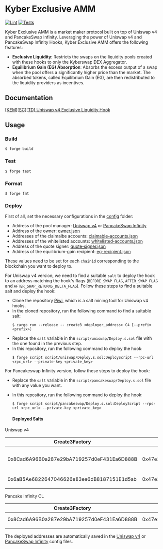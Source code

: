 # Kyber Exclusive AMM

[![Lint](https://github.com/KyberNetwork/ks-exclusive-liquidity-sc/actions/workflows/lint.yml/badge.svg)](https://github.com/KyberNetwork/ks-exclusive-liquidity-sc/actions/workflows/lint.yml)
[![Tests](https://github.com/KyberNetwork/ks-exclusive-liquidity-sc/actions/workflows/test.yml/badge.svg)](https://github.com/KyberNetwork/ks-exclusive-liquidity-sc/actions/workflows/test.yml)

Kyber Exclusive AMM is a market maker protocol built on top of Uniswap v4 and PancakeSwap Infinity. Leveraging the power of Uniswap v4 and PancakeSwap Infinity Hooks, Kyber Exclusive AMM offers the following features:

- **Exclusive Liquidity**: Restricts the swaps on the liquidity pools created with these hooks to only the Kyberswap DEX Aggregator.
- **Equilibrium Gain (EG) Absorption**: Absorbs the excess output of a swap when the pool offers a significantly higher price than the market. The absorbed tokens, called Equilibrium Gain (EG), are then redistributed to the liquidity providers as incentives.

## Documentation

[[KEM][SC][TD] Uniswap v4 Exclusive Liquidity Hook](https://www.notion.so/kybernetwork/KEM-SC-TD-Uniswap-V4-Exclusive-Liquidity-Hook-1c026751887e80baa4eed97febdaa7c0)

## Usage

### Build

```shell
$ forge build
```

### Test

```shell
$ forge test
```

### Format

```shell
$ forge fmt
```

### Deploy

First of all, set the necessary configurations in the [config](./script/config) folder:

- Address of the pool manager: [Uniswap v4](./script/config/uniswap-v4-pool-manager.json) or [PancakeSwap Infinity](./script/config/pancakeswap-infinity-cl-pool-manager.json)
- Address of the owner: [owner.json](./script/config/owner.json)
- Addresses of the claimalbe accounts: [claimable-accounts.json](./script/config/claimable-accounts.json)
- Addresses of the whitelisted accounts: [whitelisted-accounts.json](./script/config/whitelisted-accounts.json)
- Address of the quote signer: [quote-signer.json](./script/config/quote-signer.json)
- Address of the equilibrium-gain recipient: [eg-recipient.json](./script/config/eg-recipient.json)

These values need to be set for each `chainid` corresponding to the blockchain you want to deploy to.

For Uniswap v4 version, we need to find a suitable `salt` to deploy the hook to an address matching the hook's flags (`BEFORE_SWAP_FLAG`, `AFTER_SWAP_FLAG` and `AFTER_SWAP_RETURNS_DELTA_FLAG`).
Follow these steps to find a suitable salt and deploy the hook:

- Clone the repository [Piwi](https://github.com/thepluck/piwi), which is a salt mining tool for Uniswap v4 hooks.
- In the cloned repository, run the following command to find a suitable salt:
  ```
  $ cargo run --release -- create3 <deployer_address> C4 [--prefix <prefix>]
  ```
- Replace the `salt` variable in the `script/uniswap/Deploy.s.sol` file with the one found in the previous step.
- In this repository, run the following command to deploy the hook:
  ```shell
  $ forge script script/uniswap/Deploy.s.sol:DeployScript --rpc-url <rpc_url> --private-key <private_key>
  ```

For Pancakeswap Infinity version, follow these steps to deploy the hook:

- Replace the `salt` variable in the `script/pancakeswap/Deploy.s.sol` file with any value you want.
- In this repository, run the following command to deploy the hook:
  ```shell
  $ forge script script/pancakeswap/Deploy.s.sol:DeployScript --rpc-url <rpc_url> --private-key <private_key>
  ```

  #### Deployed Salts

Uniswap v4

| Create3Factory | Deployer | Salt | Notes |
|----------------|----------|------|-------|
| 0x8Cad6A96B0a287e29bA719257d0eF431Ea6D888B | 0x47e1E291CE08ea68554583f2eC3B99351030C5F8 | 0xda3b38dd2dea17f18961a6be1dadd1e6493c4bf9def5f66f21812000021a0048 | Experimental: Ethereum, BSC, Base, Arbitrum |
| 0x6aB5Ae6822647046626e83ee6dB8187151E1d5ab | 0x47e1E291CE08ea68554583f2eC3B99351030C5F8 | 0x5f740a0c1568b6d3aaf75d0428803889c7425c2e373e1cfcbb53c0000a24d9cd | Experimental: Unichain |
|                |          |      |       |

Pancake Infinity CL

| Create3Factory | Deployer | Salt | Notes |
|----------------|----------|------|-------|
| 0x8Cad6A96B0a287e29bA719257d0eF431Ea6D888B | 0x47e1E291CE08ea68554583f2eC3B99351030C5F8 | 0xa800000000000000000000000000604851b6cd7ae8ae5ca9c4a2b165a52f3bde | Experimental: BSC |
|                |          |      |       |


The deployed addresses are automatically saved in the [Uniswap v4](./script/config/uniswap-v4-kem-hook.json) or [PancakeSwap Infinity](./script/config/pancakeswap-infinity-kem-hook.json) config files.
